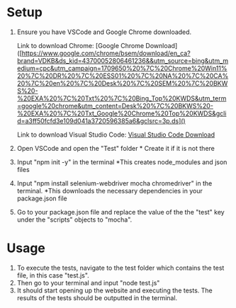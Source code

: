 # Setup

1. Ensure you have VSCode and Google Chrome downloaded.

   Link to download Chrome: [Google Chrome Download]([https://www.google.com/chrome/bsem/download/en_ca?brand=VDKB&ds_kid=43700052806461236&&utm_source=bing&utm_medium=cpc&utm_campaign=1709650%20%7C%20Chrome%20Win11%20%7C%20DR%20%7C%20ESS01%20%7C%20NA%20%7C%20CA%20%7C%20en%20%7C%20Desk%20%7C%20SEM%20%7C%20BKWS%20-%20EXA%20%7C%20Txt%20%7C%20Bing_Top%20KWDS&utm_term=google%20chrome&utm_content=Desk%20%7C%20BKWS%20-%20EXA%20%7C%20Txt_Google%20Chrome%20Top%20KWDS&gclid=a3ff50fcfd3e109d041a3720596385a6&gclsrc=3p.ds]()

   Link to download Visual Studio Code: [Visual Studio Code Download]([url](https://code.visualstudio.com/download))

3. Open VSCode and open the "Test" folder * Create it if it is not there
4. Input "npm init -y" in the terminal *This creates node_modules and json files
5. Input "npm install selenium-webdriver mocha chromedriver" in the terminal. *This downloads the necessary dependencies in your package.json file
6. Go to your package.json file and replace the value of the the "test" key under the "scripts" objects to "mocha".

# Usage

1. To execute the tests, navigate to the test folder which contains the test file, in this case "test.js".
2. Then go to your terminal and input "node test.js"
3. It should start opening up the website and executing the tests. The results of the tests should be outputted in the terminal.
